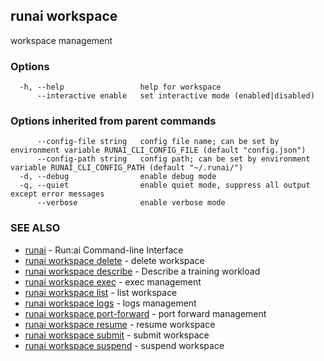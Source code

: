 ## runai workspace

workspace management

### Options

```
  -h, --help                 help for workspace
      --interactive enable   set interactive mode (enabled|disabled)
```

### Options inherited from parent commands

```
      --config-file string   config file name; can be set by environment variable RUNAI_CLI_CONFIG_FILE (default "config.json")
      --config-path string   config path; can be set by environment variable RUNAI_CLI_CONFIG_PATH (default "~/.runai/")
  -d, --debug                enable debug mode
  -q, --quiet                enable quiet mode, suppress all output except error messages
      --verbose              enable verbose mode
```

### SEE ALSO

* [runai](runai.md)	 - Run:ai Command-line Interface
* [runai workspace delete](runai_workspace_delete.md)	 - delete workspace
* [runai workspace describe](runai_workspace_describe.md)	 - Describe a training workload
* [runai workspace exec](runai_workspace_exec.md)	 - exec management
* [runai workspace list](runai_workspace_list.md)	 - list workspace
* [runai workspace logs](runai_workspace_logs.md)	 - logs management
* [runai workspace port-forward](runai_workspace_port-forward.md)	 - port forward management
* [runai workspace resume](runai_workspace_resume.md)	 - resume workspace
* [runai workspace submit](runai_workspace_submit.md)	 - submit workspace
* [runai workspace suspend](runai_workspace_suspend.md)	 - suspend workspace

